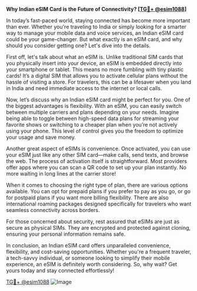 **Why Indian eSIM Card is the Future of Connectivity? [[TG💪+ @esim1088](https://t.me/s/esim1088)]**

In today’s fast-paced world, staying connected has become more important than ever. Whether you're traveling to India or simply looking for a smarter way to manage your mobile data and voice services, an Indian eSIM card could be your game-changer. But what exactly is an eSIM card, and why should you consider getting one? Let's dive into the details.

First off, let's talk about what an eSIM is. Unlike traditional SIM cards that you physically insert into your device, an eSIM is embedded directly into your smartphone or tablet. This means no more fumbling with tiny plastic cards! It’s a digital SIM that allows you to activate cellular plans without the hassle of visiting a store. For travelers, this can be a lifesaver when you land in India and need immediate access to the internet or local calls.

Now, let’s discuss why an Indian eSIM card might be perfect for you. One of the biggest advantages is flexibility. With an eSIM, you can easily switch between multiple carriers and plans depending on your needs. Imagine being able to toggle between high-speed data plans for streaming your favorite shows or switching to a cheaper plan when you’re not actively using your phone. This level of control gives you the freedom to optimize your usage and save money.

Another great aspect of eSIMs is convenience. Once activated, you can use your eSIM just like any other SIM card—make calls, send texts, and browse the web. The process of activation itself is straightforward. Most providers offer apps where you can scan a QR code to set up your plan instantly. No more waiting in long lines at the carrier store!

When it comes to choosing the right type of plan, there are various options available. You can opt for prepaid plans if you prefer to pay as you go, or go for postpaid plans if you want more billing flexibility. There are also international roaming packages designed specifically for travelers who want seamless connectivity across borders.

For those concerned about security, rest assured that eSIMs are just as secure as physical SIMs. They are encrypted and protected against cloning, ensuring your personal information remains safe.

In conclusion, an Indian eSIM card offers unparalleled convenience, flexibility, and cost-saving opportunities. Whether you're a frequent traveler, a tech-savvy individual, or someone looking to simplify their mobile experience, an eSIM is definitely worth considering. So, why wait? Get yours today and stay connected effortlessly! 

[TG💪+ @esim1088](https://t.me/s/esim1088) ![Image](https://i.postimg.cc/Y0z9fWf4/image.png)